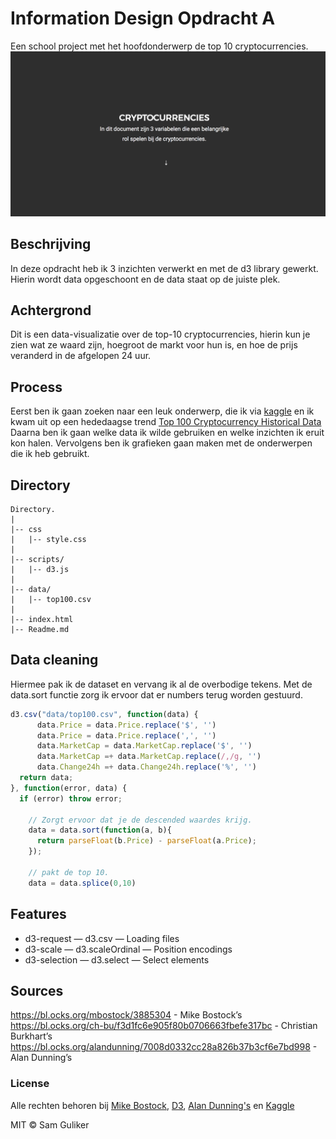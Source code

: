 # Information Design Opdracht A

Een school project met het hoofdonderwerp de top 10 cryptocurrencies.
![preview](preview-1.png)

## Beschrijving
In deze opdracht heb ik 3 inzichten verwerkt en met de d3 library gewerkt.
Hierin wordt data opgeschoont en de data staat op de juiste plek.

## Achtergrond
Dit is een data-visualizatie over de top-10 cryptocurrencies, hierin kun je zien wat ze waard zijn,
hoegroot de markt voor hun is, en hoe de prijs veranderd in de afgelopen 24 uur.

## Process
Eerst ben ik gaan zoeken naar een leuk onderwerp, die ik via [kaggle](https://www.kaggle.com/datasets)
en ik kwam uit op een hededaagse trend [Top 100 Cryptocurrency Historical Data](www.coinmarketcap.com)
Daarna ben ik gaan welke data ik wilde gebruiken en welke inzichten ik eruit kon halen.
Vervolgens ben ik grafieken gaan maken met de onderwerpen die ik heb gebruikt.

## Directory
```
Directory.
|
|-- css
|   |-- style.css 
|
|-- scripts/
|   |-- d3.js
|
|-- data/
|   |-- top100.csv
|
|-- index.html
|-- Readme.md
```
## Data cleaning
Hiermee pak ik de dataset en vervang ik al de overbodige tekens.
Met de data.sort functie zorg ik ervoor dat er numbers terug worden gestuurd.
``` Javascript
d3.csv("data/top100.csv", function(data) {
      data.Price = data.Price.replace('$', '')
      data.Price = data.Price.replace(',', '')
      data.MarketCap = data.MarketCap.replace('$', '')
      data.MarketCap =+ data.MarketCap.replace(/,/g, '')
      data.Change24h =+ data.Change24h.replace('%', '')
  return data;
}, function(error, data) {
  if (error) throw error;

    // Zorgt ervoor dat je de descended waardes krijg.
    data = data.sort(function(a, b){
      return parseFloat(b.Price) - parseFloat(a.Price);
    });

    // pakt de top 10.
    data = data.splice(0,10)
```
## Features
* d3-request — d3.csv — Loading files
* d3-scale — d3.scaleOrdinal — Position encodings
* d3-selection — d3.select — Select elements

## Sources
  https://bl.ocks.org/mbostock/3885304 - Mike Bostock’s
  https://bl.ocks.org/ch-bu/f3d1fc6e905f80b0706663fbefe317bc - Christian Burkhart’s
  https://bl.ocks.org/alandunning/7008d0332cc28a826b37b3cf6e7bd998 - Alan Dunning’s
  
### License
Alle rechten behoren bij [Mike Bostock](https://bl.ocks.org/mbostock/3885304), [D3](https://d3js.org/), [Alan Dunning's](https://bl.ocks.org/alandunning/7008d0332cc28a826b37b3cf6e7bd998) en [Kaggle](https://www.kaggle.com/natehenderson/top-100-cryptocurrency-historical-data
)

MIT © Sam Guliker

